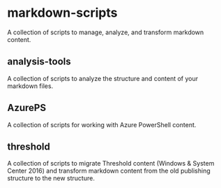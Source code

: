 # markdown-scripts

A collection of scripts to manage, analyze, and transform markdown content.

## analysis-tools

A collection of scripts to analyze the structure and content of your markdown files.

## AzurePS

A collection of scripts for working with Azure PowerShell content.

## threshold

A collection of scripts to migrate Threshold content (Windows & System Center 2016) and transform
markdown content from the old publishing structure to the new structure.